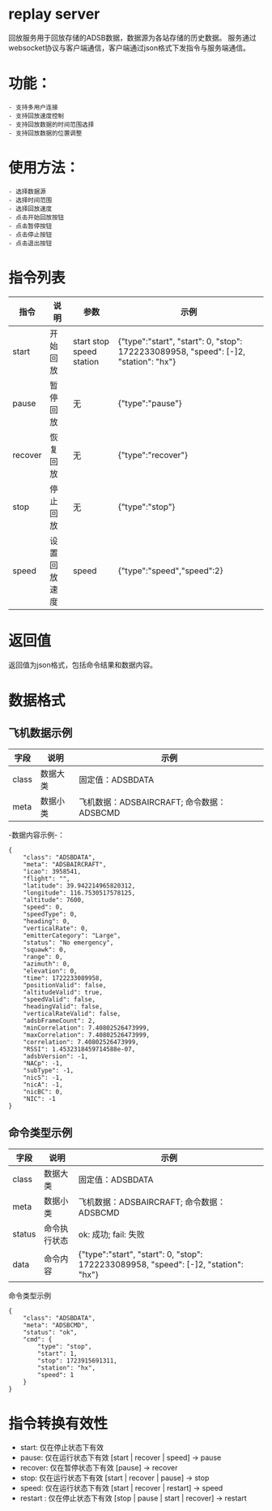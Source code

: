 # replay server

  回放服务用于回放存储的ADSB数据，数据源为各站存储的历史数据。 服务通过websocket协议与客户端通信，客户端通过json格式下发指令与服务端通信。

#  功能：
    - 支持多用户连接
    - 支持回放速度控制
    - 支持回放数据的时间范围选择
    - 支持回放数据的位置调整

#  使用方法：
    - 选择数据源
    - 选择时间范围
    - 选择回放速度
    - 点击开始回放按钮
    - 点击暂停按钮
    - 点击停止按钮
    - 点击退出按钮


#  指令列表


| 指令 | 说明 | 参数 | 示例 |
| --- | --- | --- | --- |
| start | 开始回放 | start stop speed station| {"type":"start", "start": 0, "stop": 1722233089958, "speed": [-]2, "station": "hx"} |
| pause | 暂停回放 | 无 | {"type":"pause"} |
|recover | 恢复回放 | 无 | {"type":"recover"} |
| stop | 停止回放 | 无 | {"type":"stop"} |
| speed | 设置回放速度 | speed | {"type":"speed","speed":2} |

# 返回值

  返回值为json格式，包括命令结果和数据内容。

# 数据格式
## 飞机数据示例

| 字段 | 说明 | 示例 |
| --- | --- | --- |
| class| 数据大类| 固定值：ADSBDATA |
| meta | 数据小类 | 飞机数据：ADSBAIRCRAFT; 命令数据： ADSBCMD |


-数据内容示例-：
```
{
    "class": "ADSBDATA",
    "meta": "ADSBAIRCRAFT",
    "icao": 3958541,
    "flight": "",
    "latitude": 39.942214965820312,
    "longitude": 116.7530517578125,
    "altitude": 7600,
    "speed": 0,
    "speedType": 0,
    "heading": 0,
    "verticalRate": 0,
    "emitterCategory": "Large",
    "status": "No emergency",
    "squawk": 0,
    "range": 0,
    "azimuth": 0,
    "elevation": 0,
    "time": 1722233089958,
    "positionValid": false,
    "altitudeValid": true,
    "speedValid": false,
    "headingValid": false,
    "verticalRateValid": false,
    "adsbFrameCount": 2,
    "minCorrelation": 7.40802526473999,
    "maxCorrelation": 7.40802526473999,
    "correlation": 7.40802526473999,
    "RSSI": 1.4532318459714588e-07,
    "adsbVersion": -1,
    "NACp": -1,
    "subType": -1,
    "nicS": -1,
    "nicA": -1,
    "nicBC": 0,
    "NIC": -1
}
```


## 命令类型示例


| 字段 | 说明 | 示例 |
| --- | --- | --- |
| class| 数据大类| 固定值：ADSBDATA |
| meta | 数据小类 | 飞机数据：ADSBAIRCRAFT; 命令数据： ADSBCMD |
| status | 命令执行状态 | ok: 成功; fail: 失败 |
| data | 命令内容 | {"type":"start", "start": 0, "stop": 1722233089958, "speed": [-]2, "station": "hx"} |

命令类型示例

```
{
    "class": "ADSBDATA",
    "meta": "ADSBCMD",
    "status": "ok",
    "cmd": {
        "type": "stop",
        "start": 1,
        "stop": 1723915691311,
        "station": "hx",
        "speed": 1
    }
}
```

# 指令转换有效性

- start: 仅在停止状态下有效
- pause: 仅在运行状态下有效     [start | recover | speed] -> pause
- recover: 仅在暂停状态下有效   [pause] -> recover
- stop: 仅在运行状态下有效      [start | recover | pause] -> stop
- speed: 仅在运行状态下有效     [start | recover | restart] -> speed
- restart : 仅在停止状态下有效  [stop | pause | start | recover] -> restart
    
